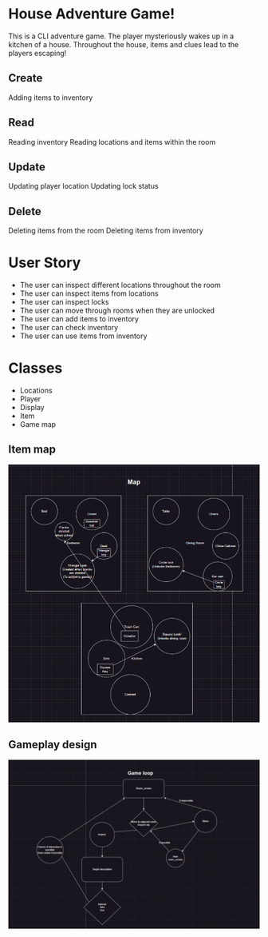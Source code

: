 # House Adventure Game!

This is a CLI adventure game. The player mysteriously wakes up in a kitchen of a house. Throughout the house, items and clues lead to the players escaping!

## Create

Adding items to inventory

## Read

Reading inventory
Reading locations and items within the room

## Update

Updating player location
Updating lock status

## Delete

Deleting items from the room
Deleting items from inventory

# User Story

- The user can inspect different locations throughout the room
- The user can inspect items from locations
- The user can inspect locks
- The user can move through rooms when they are unlocked
- The user can add items to inventory
- The user can check inventory
- The user can use items from inventory

# Classes

- Locations
- Player
- Display
- Item
- Game map

## Item map

![Game Map](</Screenshot (7).png>)

## Gameplay design

![GameplayLoop](</Screenshot (8).png>)

